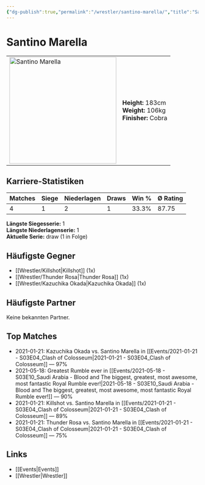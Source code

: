 ```yaml
---
{"dg-publish":true,"permalink":"/wrestler/santino-marella/","title":"Santino Marella","tags":["wrestler"],"noteIcon":""}
---
```



# Santino Marella

<table>
        <tr>
        <td><img src="https://github.com/CptSpaulding1980/choke-slam-wrestling/releases/download/images/Santino_Marella.png" width="280" alt="Santino Marella"></td>
        <td>
        <b>Height:</b> 183cm<br>
        <b>Weight:</b> 106kg<br>
        <b>Finisher:</b> Cobra<br>
        </td>
        </tr>
        </table>
        
## Karriere-Statistiken

| Matches | Siege | Niederlagen | Draws | Win % | Ø Rating |
|---------|-------|-------------|-------|-------|-----------|
| 4 | 1 | 2 | 1 | 33.3% | 87.75 |

**Längste Siegesserie:** 1<br>**Längste Niederlagenserie:** 1<br>**Aktuelle Serie:** draw (1 in Folge)


## Häufigste Gegner
- [[Wrestler/Killshot\|Killshot]] (1x)
- [[Wrestler/Thunder Rosa\|Thunder Rosa]] (1x)
- [[Wrestler/Kazuchika Okada\|Kazuchika Okada]] (1x)

## Häufigste Partner
Keine bekannten Partner.

## Top Matches
- 2021-01-21: Kazuchika Okada vs. Santino Marella in [[Events/2021-01-21 - S03E04_Clash of Colosseum\|2021-01-21 - S03E04_Clash of Colosseum]] — 97%
- 2021-05-18: Greatest Rumble ever in [[Events/2021-05-18 - S03E10_Saudi Arabia - Blood and The biggest, greatest, most awesome, most fantastic Royal Rumble ever!\|2021-05-18 - S03E10_Saudi Arabia - Blood and The biggest, greatest, most awesome, most fantastic Royal Rumble ever!]] — 90%
- 2021-01-21: Killshot   vs. Santino Marella in [[Events/2021-01-21 - S03E04_Clash of Colosseum\|2021-01-21 - S03E04_Clash of Colosseum]] — 89%
- 2021-01-21: Thunder Rosa vs. Santino Marella in [[Events/2021-01-21 - S03E04_Clash of Colosseum\|2021-01-21 - S03E04_Clash of Colosseum]] — 75%

## Links
- [[Events\|Events]]
- [[Wrestler\|Wrestler]]
